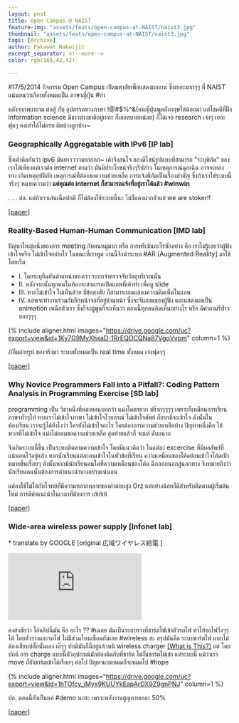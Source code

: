 ```yaml
---
layout: post
title: Open Campus @ NAIST
feature-img: "assets/feats/open-campus-at-NAIST/naist3.jpg"
thumbnail: "assets/feats/open-campus-at-NAIST/naist3.jpg"
tags: [Archive]
author: Pakawat Nakwijit
excerpt_separator: <!--more-->
color: rgb(165,42,42)

---
```



<span class="tag-en">#17/5/2014</span> กิจกรรม Open Campus เปิดมหาลัยเพื่อแสดงผลงาน ซึ่งเยอะมากๆๆ ที่ NAIST แน่นอนว่าเกือบทั้งหมดเป็น ภาษาญี่ปุ่น <span class="tag-en"><span class="tag-en">#กำ</span></span>

<!--more-->

หลังจากพยายาม ต่อสู้ กับ อุปสรรคทางภาษา !@#$%^&(คนญี่ปุ่นพูดอังกฤษได้น้อยมา แต่โชคดีที่ฝั่ง information science มีชาวต่างชาติอยู่เยอะ ก็เลยสบายหน่อย) ก็ได้เจอ research เจ๋งๆ เยอะฟุดๆ คงเล่าได้ไม่ครบ ผิดบ้างถูกบ้าง~

### Geographically Aggregatable  with IPv6 [IP lab]
ซึ่งเค้าคิดกันว่า ipv6 มันยาววววมากกกก~ เค้าจึงสนใจ ลองดีไซน์รูปแบบที่สามารถ "ระบุพิกัด" ของเราได้เพียงแต่เราต่อ internet ถามว่า มันมีประโยชน์จริงๆรึปล่าว ในเหตุการณ์ฉุกเฉิน อาจจะหลงทาง เกิดเหตุอุบัติภัย เหตุการณ์ที่ต้องขอความช่วยเหลือ การแจ้งพิกัดเป็นเรื่องสำคัญ ซึ่งถ้าเราใช่ระบบนี้จริงๆ หมายความว่า <b>แค่คุณต่อ internet ก็สามารถแจ้งที่อยู่เราได้แล้ว <span class="tag-en">#winwin</span></b>

. 
.
.
ปล. แต่ถ้าเราเล่นเน็ตปกติ ก็ไม่ต้องใช้ระบบนี้นะ ไม่งั้นคงน่ากลัวแย่ we are stoker!!

[[paper]](https://iplab.naist.jp/publications/pdf/Okada_PITSaC2013.pdf)

### Reality-Based Human-Human Communication [IMD lab]

ปัญหาใหญ่หนึ่งของการ meeting กับคนหมู่มาก หรือ การพรีเซ้นอะไรซักอย่าง คือ เราไม่รู้เลยว่าผู้ฟัง เข้าใจหรือ ไม่เข้าใจอย่างไร ในขณะที่เราพูด งานนี้จึงนำระบบ <span class="tag-en">#AR</span> [Augmented Reality] มาใช้ โดยเริ่ม

* I. โดยระบุยืนยันตำแหน่งของเรา ระบบจำตรวจจับวัตถุบริเวณนั้น 
* II. หลังจากนั้นทุกคนในห้องจะสามารถเปิดแอพที่เค้าทำ เพื่อดู slide 
* III. หากไม่เข้าใจ ไม่เห็นด้วย มีข้อสงสัย ก็สามารถกดแสดงความคิดเห็นในแอพ 
* IV. แอพจะทำงานร่วมกับอีกหน้าจอที่อยู่ด้านหน้า ซึ่งจะจับภาพของผู้ฟัง และแสดงผลเป็น animation เหนือตัวเรา ซึ่งก็จะผู้พูดก็จะเห็นว่า ตอนนี้ทุกคนคิดเห็นอย่างไร หรือ มีคำถามรึป่าว บลาๆๆๆ

{% include aligner.html images="https://drive.google.com/uc?export=view&id=1Ky7G9MyXhxaD-1RrEQOCQNa87VgqVvpm" column=1 %}

//ลืมถ่ายรูป ของจริงมา ระบบทั้งหมดเป็น real time ทั้งหมด เจ๋งฟุดๆๆ

[[paper]](http://imd.naist.jp/research/pdf/2010_igor.pdf)

### Why Novice Programmers Fall into a Pitfall?: Coding Pattern Analysis in Programming Exercise [SD lab]

programming เป็น วิชาหนึ่งที่หลายคนบอกว่า แม่งโคตรยาก ฟร๊ากๆๆๆๆ เพราะก็เหมือนการเรียนภาษาทั่วๆไป หากเราไม่เข้าใจภาษา ไม่เข้าใจไวยกรณ์ ไม่เข้าใจศัพย์ ก็ยากที่จะเข้าใจ ดังนั้นในห้องเรียน เราจะรู้ได้ยังไงว่า ใครยังไม่เข้าใจอะไร ใครต้องการความช่วยเหลือบ้าง ปัญหาหนึ่งคือ ไอ้พวกที่ไม่เข้าใจ แม่งไม่ยอมขอความช่วยเหลือ สุดท้ายแล้วก็ จบเห่ ดับอนาถ

จึงเกิดระบบนี้ขึ้น เป็นระบบติดตามความเข้าใจ โดยมีแนวคิดว่า ในแต่ละ excercise ที่มีผลลัพย์ที่แน่นอนไว้อยู่แล้ว หากนักเรียนแต่ละคนเข้าใจในหัวข้อที่เรียน ความเหมือนของโค้ดย่อมเข้าใจโค้ดเป้าหมายขึ้นเรื่อยๆ ดังนั้นหากมีนักเรียนคนใดที่ความเหมือนของโค้ด ฉีกออกนอกลู่นอกทาง จึงหมายถึงว่า นักเรียนคนนั้นต้องการคำแนะนำบางอย่างแน่นอน

แต่คงใช้ไม่ได้กับโจทย์ที่มีความหลากหลายของคำตอบสูง Orz แต่อย่างน้อยก็ดีสำหรับติดตามผู้เริ่มต้นใหม่ การมีคำแนะนำในเวลาที่ต้องการ เย้เย้เย้

[[paper]](http://sdlab.naist.jp/pman3/pman3.cgi?DOWNLOAD=66)

### Wide-area wireless power supply [Infonet lab]
\* translate by GOOGLE [original 広域ワイヤレス給電 ]




<div class="video-container">
    <iframe class="video" src="https://www.youtube.com/embed/diHCFyDdsSQ" frameborder="0" allowfullscreen></iframe>
</div>

คงสงสัยว่า ไอ้คลิปนี้มัน คือ อะไร ?? <span class="tag-en"><span class="tag-en">#เฉลย</span></span> มันเป็นระบบรางที่ชาร์ตไฟเข้าตัวรถไฟ ทำให้รถไฟวิ่งๆๆได้ โดยตัวรางและรถไฟ ไม่มีส่วนไหนเชื่อมกันเลย <span class="tag-en">#wireless</span> ฮะ สรุปมันคือ ระบบชาร์ตไฟ แบบไม่ต้องเสียบปลั๊กนั้นเอง เอ๊ๆๆ ปกติมันก็มีอยู่แล้วหนิ wireless charger [[What is This?]](http://www.techwhatwhy.com/how-wireless-charger-work) แต่ โดยปกติ การ charge แบบนี้ตัวอุปกรณ์มักต้องติดกับที่ชาร์ต ไม่งั้นชาร์ตไม่เข้า แต่ระบบนี้ แม้ว่าเรา move ก็ยังชาร์ตเข้าได้เรื่อยๆ ต่อไป ปัญหาแบตหมดก็จะหมดไป <span class="tag-en">#hope</span>

{% include aligner.html images="https://drive.google.com/uc?export=view&id=1hTOfcy_iMyx9KUUYkEapArDX9Z9gnPNJ" column=1 %}

ปล. ตอนนี้ยังเป็นแค่ <span class="tag-en">#demo</span> นะฮะ เพราะพลังงานสูญหายเยอะ 50%

[[paper]](http://agano.naist.jp/hp/research/research_template/network_system_WPT.pdf)
